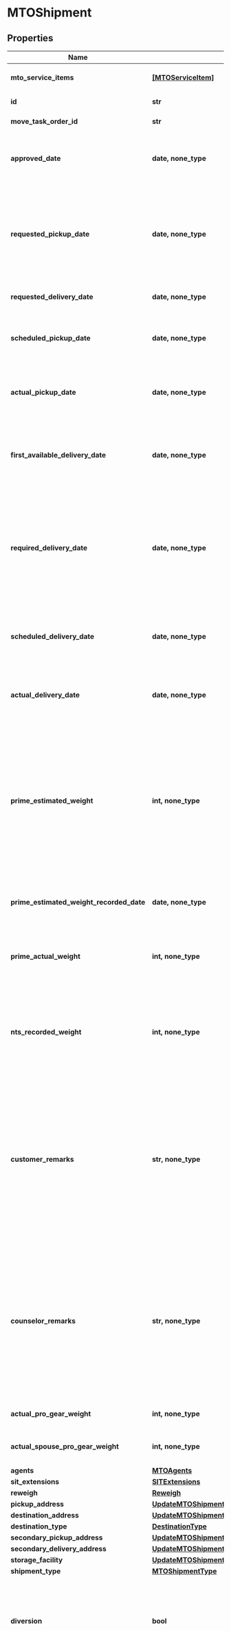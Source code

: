 # MTOShipment


## Properties
Name | Type | Description | Notes
------------ | ------------- | ------------- | -------------
**mto_service_items** | [**[MTOServiceItem]**](MTOServiceItem.md) | A list of service items connected to this shipment. | [optional] [readonly] 
**id** | **str** | The ID of the shipment. | [optional] [readonly] 
**move_task_order_id** | **str** | The ID of the move for this shipment. | [optional] [readonly] 
**approved_date** | **date, none_type** | The date when the Transportation Ordering Officer first approved this shipment for the move. | [optional] [readonly] 
**requested_pickup_date** | **date, none_type** | The date the customer selects during onboarding as their preferred pickup date. Other dates, such as required delivery date and (outside MilMove) the pack date, are derived from this date.  | [optional] [readonly] 
**requested_delivery_date** | **date, none_type** | The customer&#39;s preferred delivery date. | [optional] [readonly] 
**scheduled_pickup_date** | **date, none_type** | The date the Prime contractor scheduled to pick up this shipment after consultation with the customer. | [optional] 
**actual_pickup_date** | **date, none_type** | The date when the Prime contractor actually picked up the shipment. Updated after-the-fact. | [optional] 
**first_available_delivery_date** | **date, none_type** | The date the Prime provides to the customer as the first possible delivery date so that they can plan their travel accordingly.  | [optional] 
**required_delivery_date** | **date, none_type** | The latest date by which the Prime can deliver a customer&#39;s shipment without violating the contract. This is calculated based on weight, distance, and the scheduled pickup date. It cannot be modified.  | [optional] [readonly] 
**scheduled_delivery_date** | **date, none_type** | The date the Prime contractor scheduled to deliver this shipment after consultation with the customer. | [optional] 
**actual_delivery_date** | **date, none_type** | The date when the Prime contractor actually delivered the shipment. Updated after-the-fact. | [optional] 
**prime_estimated_weight** | **int, none_type** | The estimated weight of this shipment, determined by the movers during the pre-move survey. This value **can only be updated once.** If there was an issue with estimating the weight and a mistake was made, the Prime contracter will need to contact the TOO to change it.  | [optional] 
**prime_estimated_weight_recorded_date** | **date, none_type** | The date when the Prime contractor recorded the shipment&#39;s estimated weight. | [optional] [readonly] 
**prime_actual_weight** | **int, none_type** | The actual weight of the shipment, provided after the Prime packs, picks up, and weighs a customer&#39;s shipment. | [optional] 
**nts_recorded_weight** | **int, none_type** | The previously recorded weight for the NTS Shipment. Used for NTS Release to know what the previous primeActualWeight or billable weight was. | [optional] 
**customer_remarks** | **str, none_type** | The customer can use the customer remarks field to inform the services counselor and the movers about any special circumstances for this shipment. Typical examples:   * bulky or fragile items,   * weapons,   * access info for their address.  Customer enters this information during onboarding. Optional field.  | [optional] [readonly] 
**counselor_remarks** | **str, none_type** | The counselor can use the counselor remarks field to inform the movers about any special circumstances for this shipment. Typical examples:   * bulky or fragile items,   * weapons,   * access info for their address.  Counselors enters this information when creating or editing an MTO Shipment. Optional field.  | [optional] [readonly] 
**actual_pro_gear_weight** | **int, none_type** | The actual weight of any pro gear being shipped.  | [optional] 
**actual_spouse_pro_gear_weight** | **int, none_type** | The actual weight of any spouse pro gear being shipped.  | [optional] 
**agents** | [**MTOAgents**](MTOAgents.md) |  | [optional] 
**sit_extensions** | [**SITExtensions**](SITExtensions.md) |  | [optional] 
**reweigh** | [**Reweigh**](Reweigh.md) |  | [optional] 
**pickup_address** | [**UpdateMTOShipmentPickupAddress**](UpdateMTOShipmentPickupAddress.md) |  | [optional] 
**destination_address** | [**UpdateMTOShipmentDestinationAddress**](UpdateMTOShipmentDestinationAddress.md) |  | [optional] 
**destination_type** | [**DestinationType**](DestinationType.md) |  | [optional] 
**secondary_pickup_address** | [**UpdateMTOShipmentSecondaryPickupAddress**](UpdateMTOShipmentSecondaryPickupAddress.md) |  | [optional] 
**secondary_delivery_address** | [**UpdateMTOShipmentSecondaryDeliveryAddress**](UpdateMTOShipmentSecondaryDeliveryAddress.md) |  | [optional] 
**storage_facility** | [**UpdateMTOShipmentStorageFacility**](UpdateMTOShipmentStorageFacility.md) |  | [optional] 
**shipment_type** | [**MTOShipmentType**](MTOShipmentType.md) |  | [optional] 
**diversion** | **bool** | This value indicates whether or not this shipment is part of a diversion. If yes, the shipment can be either the starting or ending segment of the diversion.  | [optional] 
**status** | **str** | The status of a shipment, indicating where it is in the TOO&#39;s approval process. Can only be updated by the contractor in special circumstances.  | [optional] [readonly] 
**ppm_shipment** | [**PPMShipment**](PPMShipment.md) |  | [optional] 
**delivery_address_update** | [**ShipmentAddressUpdate**](ShipmentAddressUpdate.md) |  | [optional] 
**e_tag** | **str** | A hash unique to this shipment that should be used as the \&quot;If-Match\&quot; header for any updates. | [optional] [readonly] 
**created_at** | **datetime** |  | [optional] [readonly] 
**updated_at** | **datetime** |  | [optional] [readonly] 
**point_of_contact** | **str** | Email or ID of the person who will be contacted in the event of questions or concerns about this update. May be the person performing the update, or someone else working with the Prime contractor.  | [optional] 
**origin_sit_auth_end_date** | **date, none_type** | The SIT authorized end date for origin SIT. | [optional] 
**destination_sit_auth_end_date** | **date, none_type** | The SIT authorized end date for destination SIT. | [optional] 
**any string name** | **bool, date, datetime, dict, float, int, list, str, none_type** | any string name can be used but the value must be the correct type | [optional]

[[Back to Model list]](../README.md#documentation-for-models) [[Back to API list]](../README.md#documentation-for-api-endpoints) [[Back to README]](../README.md)


